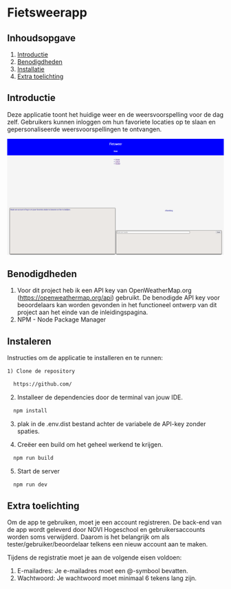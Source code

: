 # Fietsweerapp 

## Inhoudsopgave
1. [Introductie](#introductie)
2. [Benodigdheden](#benodigdheden)
3. [Installatie](#instaleren)
4. [Extra toelichting](#extra-toelichting)

<a name="introductie"></a>
## Introductie
Deze applicatie toont het huidige weer en de weersvoorspelling voor de dag zelf. Gebruikers kunnen inloggen om hun favoriete locaties op te slaan en gepersonaliseerde weersvoorspellingen te ontvangen. 

![Fietsweerapp](src/assets/Fietsweerapp.png)

<a name="benodigdheden"></a>
## Benodigdheden

1) Voor dit project heb ik een API key van OpenWeatherMap.org (https://openweathermap.org/api) gebruikt. De benodigde API key voor beoordelaars kan worden gevonden in het functioneel ontwerp van dit project aan het einde van de inleidingspagina.
2) NPM - Node Package Manager 

<a name="Instaleren"></a>
## Instaleren
Instructies om de applicatie te installeren en te runnen:

    1) Clone de repository 
```bash
  https://github.com/
```
2) Installeer de dependencies door de terminal van jouw IDE.

```bash
  npm install
```
3) plak in de .env.dist bestand achter de variabele de API-key zonder spaties.

4) Creëer een build om het geheel werkend te krijgen.

```bash
  npm run build
```
5) Start de server

```bash
  npm run dev
```

<a name="commentaar"></a>
## Extra toelichting
Om de app te gebruiken, moet je een account registreren. De back-end van de app wordt geleverd door NOVI Hogeschool en gebruikersaccounts worden soms verwijderd. Daarom is het belangrijk om als tester/gebruiker/beoordelaar telkens een nieuw account aan te maken.

Tijdens de registratie moet je aan de volgende eisen voldoen:
1)    E-mailadres:
        Je e-mailadres moet een @-symbool bevatten.
2)    Wachtwoord:
        Je wachtwoord moet minimaal 6 tekens lang zijn.
    
